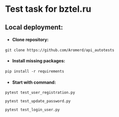 # Test task for bztel.ru

## Local deployment:
- #### Clone repository: 
~~~ 
git clone https://github.com/Aromerd/api_autotests
~~~

- #### Install missing packages:
~~~ 
pip install -r requirements
~~~
- #### Start with command:
~~~ 
pytest test_user_registration.py
~~~
~~~
pytest test_update_password.py
~~~
~~~
pytest test_login_user.py
~~~
